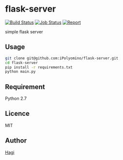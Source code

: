 # flask-server
[![Build Status](https://travis-ci.org/iPolyomino/flask-server.svg?branch=master)](https://travis-ci.org/iPolyomino/flask-server)
[![Job Status](https://inspecode.rocro.com/badges/github.com/iPolyomino/flask-server/status?token=A19zAD1Yu_psoYh0Qk-KF9dP_wVWa5r0H17TLJaK_OU&branch=master)](https://inspecode.rocro.com/jobs/github.com/iPolyomino/flask-server/latest?completed=true&branch=master)
[![Report](https://inspecode.rocro.com/badges/github.com/iPolyomino/flask-server/report?token=A19zAD1Yu_psoYh0Qk-KF9dP_wVWa5r0H17TLJaK_OU&branch=master)](https://inspecode.rocro.com/reports/github.com/iPolyomino/flask-server/branch/master/summary)

simple flask server

## Usage

```bash
git clone git@github.com:iPolyomino/flask-server.git
cd flask-server
pip install -r requirements.txt
python main.py
```

## Requirement

Python 2.7

## Licence

MIT

## Author

[Hagi](https://github.com/iPolyomino/)
